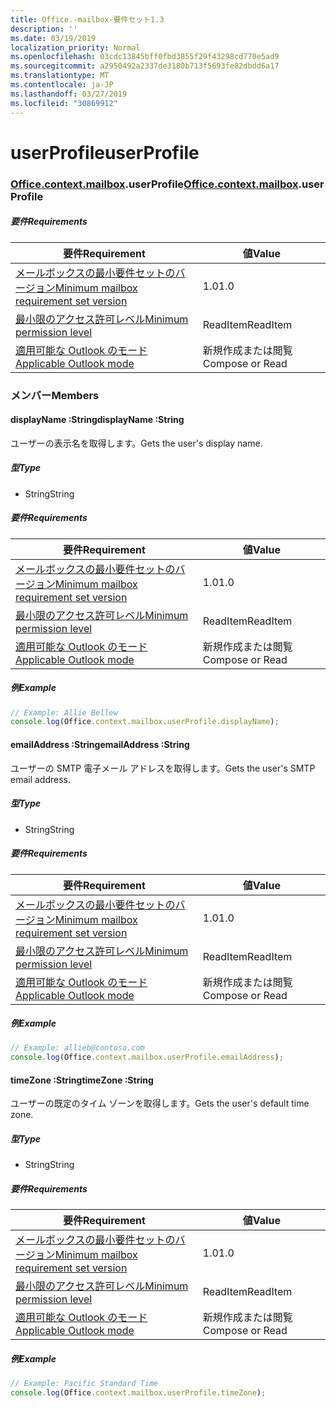```yaml
---
title: Office.-mailbox-要件セット1.3
description: ''
ms.date: 03/19/2019
localization_priority: Normal
ms.openlocfilehash: 03cdc13845bff0fbd3855f29f43298cd770e5ad9
ms.sourcegitcommit: a2950492a2337de3180b713f5693fe82dbdd6a17
ms.translationtype: MT
ms.contentlocale: ja-JP
ms.lasthandoff: 03/27/2019
ms.locfileid: "30869912"
---
```

# <a name="userprofile"></a><span data-ttu-id="37904-102">userProfile</span><span class="sxs-lookup"><span data-stu-id="37904-102">userProfile</span></span>

### <a name="officeofficemdcontextofficecontextmdmailboxofficecontextmailboxmduserprofile"></a><span data-ttu-id="37904-103">[Office](Office.md)[.context](Office.context.md)[.mailbox](Office.context.mailbox.md).userProfile</span><span class="sxs-lookup"><span data-stu-id="37904-103">[Office](Office.md)[.context](Office.context.md)[.mailbox](Office.context.mailbox.md).userProfile</span></span>

##### <a name="requirements"></a><span data-ttu-id="37904-104">要件</span><span class="sxs-lookup"><span data-stu-id="37904-104">Requirements</span></span>

|<span data-ttu-id="37904-105">要件</span><span class="sxs-lookup"><span data-stu-id="37904-105">Requirement</span></span>| <span data-ttu-id="37904-106">値</span><span class="sxs-lookup"><span data-stu-id="37904-106">Value</span></span>|
|---|---|
|[<span data-ttu-id="37904-107">メールボックスの最小要件セットのバージョン</span><span class="sxs-lookup"><span data-stu-id="37904-107">Minimum mailbox requirement set version</span></span>](/office/dev/add-ins/reference/requirement-sets/outlook-api-requirement-sets)| <span data-ttu-id="37904-108">1.0</span><span class="sxs-lookup"><span data-stu-id="37904-108">1.0</span></span>|
|[<span data-ttu-id="37904-109">最小限のアクセス許可レベル</span><span class="sxs-lookup"><span data-stu-id="37904-109">Minimum permission level</span></span>](/outlook/add-ins/understanding-outlook-add-in-permissions)| <span data-ttu-id="37904-110">ReadItem</span><span class="sxs-lookup"><span data-stu-id="37904-110">ReadItem</span></span>|
|[<span data-ttu-id="37904-111">適用可能な Outlook のモード</span><span class="sxs-lookup"><span data-stu-id="37904-111">Applicable Outlook mode</span></span>](/outlook/add-ins/#extension-points)| <span data-ttu-id="37904-112">新規作成または閲覧</span><span class="sxs-lookup"><span data-stu-id="37904-112">Compose or Read</span></span>|

### <a name="members"></a><span data-ttu-id="37904-113">メンバー</span><span class="sxs-lookup"><span data-stu-id="37904-113">Members</span></span>

####  <a name="displayname-string"></a><span data-ttu-id="37904-114">displayName :String</span><span class="sxs-lookup"><span data-stu-id="37904-114">displayName :String</span></span>

<span data-ttu-id="37904-115">ユーザーの表示名を取得します。</span><span class="sxs-lookup"><span data-stu-id="37904-115">Gets the user's display name.</span></span>

##### <a name="type"></a><span data-ttu-id="37904-116">型</span><span class="sxs-lookup"><span data-stu-id="37904-116">Type</span></span>

*   <span data-ttu-id="37904-117">String</span><span class="sxs-lookup"><span data-stu-id="37904-117">String</span></span>

##### <a name="requirements"></a><span data-ttu-id="37904-118">要件</span><span class="sxs-lookup"><span data-stu-id="37904-118">Requirements</span></span>

|<span data-ttu-id="37904-119">要件</span><span class="sxs-lookup"><span data-stu-id="37904-119">Requirement</span></span>| <span data-ttu-id="37904-120">値</span><span class="sxs-lookup"><span data-stu-id="37904-120">Value</span></span>|
|---|---|
|[<span data-ttu-id="37904-121">メールボックスの最小要件セットのバージョン</span><span class="sxs-lookup"><span data-stu-id="37904-121">Minimum mailbox requirement set version</span></span>](/office/dev/add-ins/reference/requirement-sets/outlook-api-requirement-sets)| <span data-ttu-id="37904-122">1.0</span><span class="sxs-lookup"><span data-stu-id="37904-122">1.0</span></span>|
|[<span data-ttu-id="37904-123">最小限のアクセス許可レベル</span><span class="sxs-lookup"><span data-stu-id="37904-123">Minimum permission level</span></span>](/outlook/add-ins/understanding-outlook-add-in-permissions)| <span data-ttu-id="37904-124">ReadItem</span><span class="sxs-lookup"><span data-stu-id="37904-124">ReadItem</span></span>|
|[<span data-ttu-id="37904-125">適用可能な Outlook のモード</span><span class="sxs-lookup"><span data-stu-id="37904-125">Applicable Outlook mode</span></span>](/outlook/add-ins/#extension-points)| <span data-ttu-id="37904-126">新規作成または閲覧</span><span class="sxs-lookup"><span data-stu-id="37904-126">Compose or Read</span></span>|

##### <a name="example"></a><span data-ttu-id="37904-127">例</span><span class="sxs-lookup"><span data-stu-id="37904-127">Example</span></span>

```javascript
// Example: Allie Bellew
console.log(Office.context.mailbox.userProfile.displayName);
```

####  <a name="emailaddress-string"></a><span data-ttu-id="37904-128">emailAddress :String</span><span class="sxs-lookup"><span data-stu-id="37904-128">emailAddress :String</span></span>

<span data-ttu-id="37904-129">ユーザーの SMTP 電子メール アドレスを取得します。</span><span class="sxs-lookup"><span data-stu-id="37904-129">Gets the user's SMTP email address.</span></span>

##### <a name="type"></a><span data-ttu-id="37904-130">型</span><span class="sxs-lookup"><span data-stu-id="37904-130">Type</span></span>

*   <span data-ttu-id="37904-131">String</span><span class="sxs-lookup"><span data-stu-id="37904-131">String</span></span>

##### <a name="requirements"></a><span data-ttu-id="37904-132">要件</span><span class="sxs-lookup"><span data-stu-id="37904-132">Requirements</span></span>

|<span data-ttu-id="37904-133">要件</span><span class="sxs-lookup"><span data-stu-id="37904-133">Requirement</span></span>| <span data-ttu-id="37904-134">値</span><span class="sxs-lookup"><span data-stu-id="37904-134">Value</span></span>|
|---|---|
|[<span data-ttu-id="37904-135">メールボックスの最小要件セットのバージョン</span><span class="sxs-lookup"><span data-stu-id="37904-135">Minimum mailbox requirement set version</span></span>](/office/dev/add-ins/reference/requirement-sets/outlook-api-requirement-sets)| <span data-ttu-id="37904-136">1.0</span><span class="sxs-lookup"><span data-stu-id="37904-136">1.0</span></span>|
|[<span data-ttu-id="37904-137">最小限のアクセス許可レベル</span><span class="sxs-lookup"><span data-stu-id="37904-137">Minimum permission level</span></span>](/outlook/add-ins/understanding-outlook-add-in-permissions)| <span data-ttu-id="37904-138">ReadItem</span><span class="sxs-lookup"><span data-stu-id="37904-138">ReadItem</span></span>|
|[<span data-ttu-id="37904-139">適用可能な Outlook のモード</span><span class="sxs-lookup"><span data-stu-id="37904-139">Applicable Outlook mode</span></span>](/outlook/add-ins/#extension-points)| <span data-ttu-id="37904-140">新規作成または閲覧</span><span class="sxs-lookup"><span data-stu-id="37904-140">Compose or Read</span></span>|

##### <a name="example"></a><span data-ttu-id="37904-141">例</span><span class="sxs-lookup"><span data-stu-id="37904-141">Example</span></span>

```javascript
// Example: allieb@contoso.com
console.log(Office.context.mailbox.userProfile.emailAddress);
```

####  <a name="timezone-string"></a><span data-ttu-id="37904-142">timeZone :String</span><span class="sxs-lookup"><span data-stu-id="37904-142">timeZone :String</span></span>

<span data-ttu-id="37904-143">ユーザーの既定のタイム ゾーンを取得します。</span><span class="sxs-lookup"><span data-stu-id="37904-143">Gets the user's default time zone.</span></span>

##### <a name="type"></a><span data-ttu-id="37904-144">型</span><span class="sxs-lookup"><span data-stu-id="37904-144">Type</span></span>

*   <span data-ttu-id="37904-145">String</span><span class="sxs-lookup"><span data-stu-id="37904-145">String</span></span>

##### <a name="requirements"></a><span data-ttu-id="37904-146">要件</span><span class="sxs-lookup"><span data-stu-id="37904-146">Requirements</span></span>

|<span data-ttu-id="37904-147">要件</span><span class="sxs-lookup"><span data-stu-id="37904-147">Requirement</span></span>| <span data-ttu-id="37904-148">値</span><span class="sxs-lookup"><span data-stu-id="37904-148">Value</span></span>|
|---|---|
|[<span data-ttu-id="37904-149">メールボックスの最小要件セットのバージョン</span><span class="sxs-lookup"><span data-stu-id="37904-149">Minimum mailbox requirement set version</span></span>](/office/dev/add-ins/reference/requirement-sets/outlook-api-requirement-sets)| <span data-ttu-id="37904-150">1.0</span><span class="sxs-lookup"><span data-stu-id="37904-150">1.0</span></span>|
|[<span data-ttu-id="37904-151">最小限のアクセス許可レベル</span><span class="sxs-lookup"><span data-stu-id="37904-151">Minimum permission level</span></span>](/outlook/add-ins/understanding-outlook-add-in-permissions)| <span data-ttu-id="37904-152">ReadItem</span><span class="sxs-lookup"><span data-stu-id="37904-152">ReadItem</span></span>|
|[<span data-ttu-id="37904-153">適用可能な Outlook のモード</span><span class="sxs-lookup"><span data-stu-id="37904-153">Applicable Outlook mode</span></span>](/outlook/add-ins/#extension-points)| <span data-ttu-id="37904-154">新規作成または閲覧</span><span class="sxs-lookup"><span data-stu-id="37904-154">Compose or Read</span></span>|

##### <a name="example"></a><span data-ttu-id="37904-155">例</span><span class="sxs-lookup"><span data-stu-id="37904-155">Example</span></span>

```javascript
// Example: Pacific Standard Time
console.log(Office.context.mailbox.userProfile.timeZone);
```
